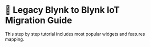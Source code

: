 # 🎉 Legacy Blynk to Blynk IoT Migration Guide

This step by step tutorial includes most popular widgets and features mapping.

